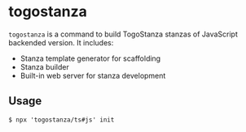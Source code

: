 # togostanza

`togostanza` is a command to build TogoStanza stanzas of JavaScript backended version. It includes:

* Stanza template generator for scaffolding
* Stanza builder
* Built-in web server for stanza development

## Usage

```
$ npx 'togostanza/ts#js' init
```
